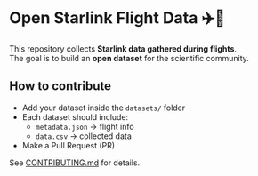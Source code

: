 # Open Starlink Flight Data ✈️📡

This repository collects **Starlink data gathered during flights**.  
The goal is to build an **open dataset** for the scientific community.

## How to contribute
- Add your dataset inside the `datasets/` folder
- Each dataset should include:
  - `metadata.json` → flight info
  - `data.csv` → collected data
- Make a Pull Request (PR)

See [CONTRIBUTING.md](CONTRIBUTING.md) for details.
